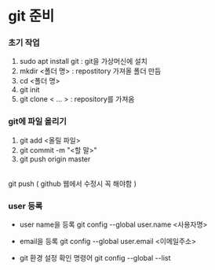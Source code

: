 # git 준비

### 초기 작업

1. sudo apt install git : git을 가상머신에 설치
2. mkdir <폴더 명> : repostitory 가져올 폴더 만듬
3. cd <폴더 명>
4. git init
5. git clone < ... > : repository를 가져옴

### git에 파일 올리기
1. git add <올릴 파일>
2. git commit -m "<할 말>"
3. git push origin master

<br> git push ( github 웹에서 수정시 꼭 해야함 )


### user 등록
+ user name을 등록
	git config --global user.name <사용자명>

+ email을 등록
	git config --global user.email <이메일주소>

+ git 환경 설정 확인 명령어
	git config --global --list 

